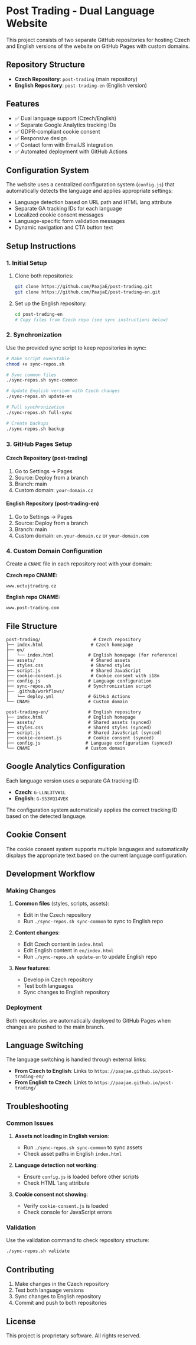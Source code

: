 # Post Trading - Dual Language Website

This project consists of two separate GitHub repositories for hosting Czech and English versions of the website on GitHub Pages with custom domains.

## Repository Structure

- **Czech Repository**: `post-trading` (main repository)
- **English Repository**: `post-trading-en` (English version)

## Features

- ✅ Dual language support (Czech/English)
- ✅ Separate Google Analytics tracking IDs
- ✅ GDPR-compliant cookie consent
- ✅ Responsive design
- ✅ Contact form with EmailJS integration
- ✅ Automated deployment with GitHub Actions

## Configuration System

The website uses a centralized configuration system (`config.js`) that automatically detects the language and applies appropriate settings:

- Language detection based on URL path and HTML lang attribute
- Separate GA tracking IDs for each language
- Localized cookie consent messages
- Language-specific form validation messages
- Dynamic navigation and CTA button text

## Setup Instructions

### 1. Initial Setup

1. Clone both repositories:
   ```bash
   git clone https://github.com/PaajaE/post-trading.git
   git clone https://github.com/PaajaE/post-trading-en.git
   ```

2. Set up the English repository:
   ```bash
   cd post-trading-en
   # Copy files from Czech repo (see sync instructions below)
   ```

### 2. Synchronization

Use the provided sync script to keep repositories in sync:

```bash
# Make script executable
chmod +x sync-repos.sh

# Sync common files
./sync-repos.sh sync-common

# Update English version with Czech changes
./sync-repos.sh update-en

# Full synchronization
./sync-repos.sh full-sync

# Create backups
./sync-repos.sh backup
```

### 3. GitHub Pages Setup

#### Czech Repository (post-trading)
1. Go to Settings → Pages
2. Source: Deploy from a branch
3. Branch: main
4. Custom domain: `your-domain.cz`

#### English Repository (post-trading-en)
1. Go to Settings → Pages
2. Source: Deploy from a branch
3. Branch: main
4. Custom domain: `en.your-domain.cz` or `your-domain.com`

### 4. Custom Domain Configuration

Create a `CNAME` file in each repository root with your domain:

**Czech repo CNAME:**
```
www.uctujtrading.cz
```

**English repo CNAME:**
```
www.post-trading.com
```

## File Structure

```
post-trading/                    # Czech repository
├── index.html                  # Czech homepage
├── en/
│   └── index.html             # English homepage (for reference)
├── assets/                     # Shared assets
├── styles.css                  # Shared styles
├── script.js                   # Shared JavaScript
├── cookie-consent.js           # Cookie consent with i18n
├── config.js                  # Language configuration
├── sync-repos.sh              # Synchronization script
├── .github/workflows/
│   └── deploy.yml             # GitHub Actions
└── CNAME                      # Custom domain

post-trading-en/               # English repository
├── index.html                 # English homepage
├── assets/                    # Shared assets (synced)
├── styles.css                 # Shared styles (synced)
├── script.js                  # Shared JavaScript (synced)
├── cookie-consent.js          # Cookie consent (synced)
├── config.js                 # Language configuration (synced)
└── CNAME                     # Custom domain
```

## Google Analytics Configuration

Each language version uses a separate GA tracking ID:

- **Czech**: `G-LLNL3TVW1L`
- **English**: `G-S53VQ14VEK`

The configuration system automatically applies the correct tracking ID based on the detected language.

## Cookie Consent

The cookie consent system supports multiple languages and automatically displays the appropriate text based on the current language configuration.

## Development Workflow

### Making Changes

1. **Common files** (styles, scripts, assets):
   - Edit in the Czech repository
   - Run `./sync-repos.sh sync-common` to sync to English repo

2. **Content changes**:
   - Edit Czech content in `index.html`
   - Edit English content in `en/index.html`
   - Run `./sync-repos.sh update-en` to update English repo

3. **New features**:
   - Develop in Czech repository
   - Test both languages
   - Sync changes to English repository

### Deployment

Both repositories are automatically deployed to GitHub Pages when changes are pushed to the main branch.

## Language Switching

The language switching is handled through external links:

- **From Czech to English**: Links to `https://paajae.github.io/post-trading-en/`
- **From English to Czech**: Links to `https://paajae.github.io/post-trading/`

## Troubleshooting

### Common Issues

1. **Assets not loading in English version**:
   - Run `./sync-repos.sh sync-common` to sync assets
   - Check asset paths in English `index.html`

2. **Language detection not working**:
   - Ensure `config.js` is loaded before other scripts
   - Check HTML `lang` attribute

3. **Cookie consent not showing**:
   - Verify `cookie-consent.js` is loaded
   - Check console for JavaScript errors

### Validation

Use the validation command to check repository structure:

```bash
./sync-repos.sh validate
```

## Contributing

1. Make changes in the Czech repository
2. Test both language versions
3. Sync changes to English repository
4. Commit and push to both repositories

## License

This project is proprietary software. All rights reserved.
